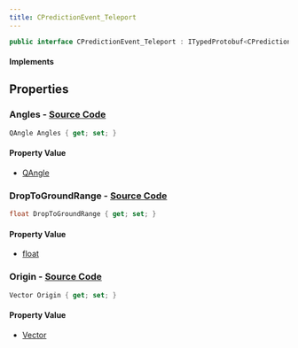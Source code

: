 ```yaml
---
title: CPredictionEvent_Teleport
---
```


```csharp
public interface CPredictionEvent_Teleport : ITypedProtobuf<CPredictionEvent_Teleport>, INativeHandle
```

#### Implements

## Properties

### **Angles** - [Source Code](https://github.com/swiftly-solution/swiftlys2/blob/main/managed/src/SwiftlyS2.Generated/Protobufs/Interfaces/CPredictionEvent_Teleport.cs#L16)

```csharp
QAngle Angles { get; set; }
```

#### Property Value

- [QAngle](/docs/api/shared/natives/qangle)

### **DropToGroundRange** - [Source Code](https://github.com/swiftly-solution/swiftlys2/blob/main/managed/src/SwiftlyS2.Generated/Protobufs/Interfaces/CPredictionEvent_Teleport.cs#L19)

```csharp
float DropToGroundRange { get; set; }
```

#### Property Value

- [float](https://learn.microsoft.com/dotnet/api/system.single)

### **Origin** - [Source Code](https://github.com/swiftly-solution/swiftlys2/blob/main/managed/src/SwiftlyS2.Generated/Protobufs/Interfaces/CPredictionEvent_Teleport.cs#L13)

```csharp
Vector Origin { get; set; }
```

#### Property Value

- [Vector](/docs/api/shared/natives/vector)

